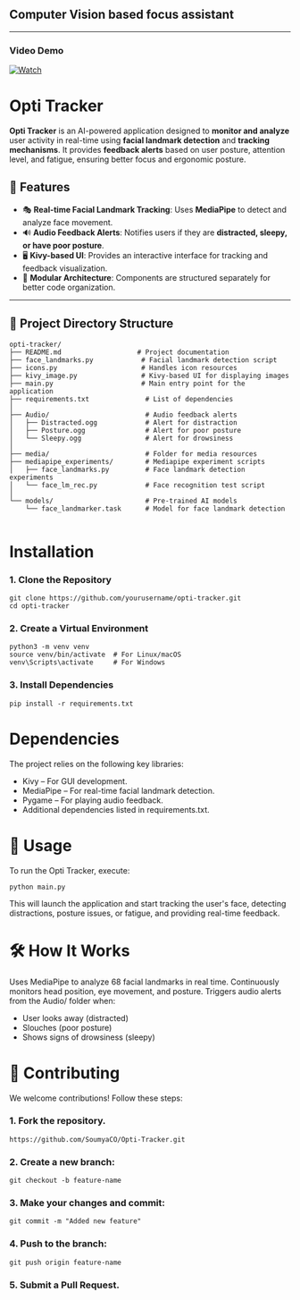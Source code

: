 ## Computer Vision based focus assistant

---
### Video Demo
[![Watch](https://github.com/SoumyaCO/mediapipe_project/assets/101652501/3913351b-3114-45c9-9a7d-cddb55435f4d)](https://youtu.be/WhsXiTHbgkQ?si=WR3RrG2dCLAvyq6b)



# Opti Tracker

**Opti Tracker** is an AI-powered application designed to **monitor and analyze** user activity in real-time using **facial landmark detection** and **tracking mechanisms**. It provides **feedback alerts** based on user posture, attention level, and fatigue, ensuring better focus and ergonomic posture.

## 🚀 Features
- 🎭 **Real-time Facial Landmark Tracking**: Uses **MediaPipe** to detect and analyze face movement.
- 🔊 **Audio Feedback Alerts**: Notifies users if they are **distracted, sleepy, or have poor posture**.
- 🖥️ **Kivy-based UI**: Provides an interactive interface for tracking and feedback visualization.
- 📂 **Modular Architecture**: Components are structured separately for better code organization.

---

## 📁 Project Directory Structure

```plaintext
opti-tracker/
├── README.md                   # Project documentation
├── face_landmarks.py            # Facial landmark detection script
├── icons.py                     # Handles icon resources
├── kivy_image.py                # Kivy-based UI for displaying images
├── main.py                      # Main entry point for the application
├── requirements.txt              # List of dependencies
│
├── Audio/                        # Audio feedback alerts
│   ├── Distracted.ogg            # Alert for distraction
│   ├── Posture.ogg               # Alert for poor posture
│   └── Sleepy.ogg                # Alert for drowsiness
│
├── media/                        # Folder for media resources
├── mediapipe_experiments/        # Mediapipe experiment scripts
│   ├── face_landmarks.py         # Face landmark detection experiments
│   └── face_lm_rec.py            # Face recognition test script
│
└── models/                       # Pre-trained AI models
    └── face_landmarker.task      # Model for face landmark detection


```

# Installation

### 1. Clone the Repository

``` 
git clone https://github.com/yourusername/opti-tracker.git
cd opti-tracker 
```
### 2. Create a Virtual Environment

```
python3 -m venv venv
source venv/bin/activate  # For Linux/macOS
venv\Scripts\activate     # For Windows

```
### 3. Install Dependencies
```
pip install -r requirements.txt

```
# Dependencies

The project relies on the following key libraries:

* Kivy – For GUI development.
* MediaPipe – For real-time facial landmark detection.
* Pygame – For playing audio feedback.
* Additional dependencies listed in requirements.txt.

# 🚀 Usage

To run the Opti Tracker, execute:

```
python main.py

```
This will launch the application and start tracking the user's face, detecting distractions, posture issues, or fatigue, and providing real-time feedback.

# 🛠️ How It Works

Uses MediaPipe to analyze 68 facial landmarks in real time.
Continuously monitors head position, eye movement, and posture.
Triggers audio alerts from the Audio/ folder when:

* User looks away (distracted)
* Slouches (poor posture)
* Shows signs of drowsiness (sleepy)

# 🤝 Contributing

We welcome contributions! Follow these steps:

### 1. Fork the repository.

```
https://github.com/SoumyaCO/Opti-Tracker.git

```

### 2. Create a new branch:

```
git checkout -b feature-name
```
### 3. Make your changes and commit:

```
git commit -m "Added new feature"
```
### 4. Push to the branch:

```
git push origin feature-name
```

### 5. Submit a Pull Request.

